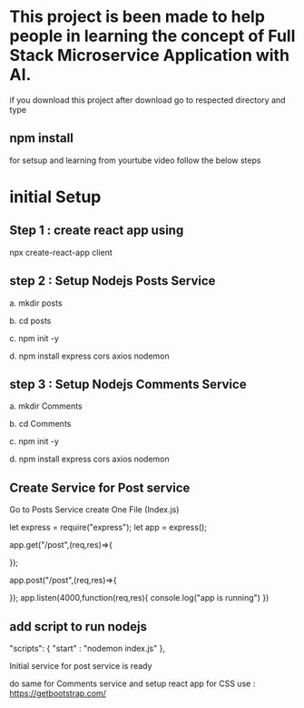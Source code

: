 # This project is been made to help people in learning the concept of Full Stack Microservice Application with AI.

if you download this project after download go to respected directory and type
## npm install
for setsup and learning from yourtube video follow the below steps

# initial Setup

## Step 1 : create react app using

npx create-react-app client

## step 2 :  Setup Nodejs Posts Service
a.  mkdir posts

b. cd posts

c. npm init -y

d. npm install express cors axios nodemon

## step 3 :  Setup Nodejs Comments Service
a.  mkdir  Comments

b. cd  Comments

c. npm init -y

d. npm install express cors axios nodemon

## Create Service for Post service

Go to Posts Service
create One File (Index.js)

let express = require("express");
let app = express();

app.get("/post",(req,res)=>{

});

app.post("/post",(req,res)=>{

});
app.listen(4000,function(req,res){
    console.log("app is running")
})

## add script to run nodejs
"scripts": {
    "start" : "nodemon index.js"
  },

Initial service for post service is ready

do same for Comments service and setup react app
for CSS use : https://getbootstrap.com/